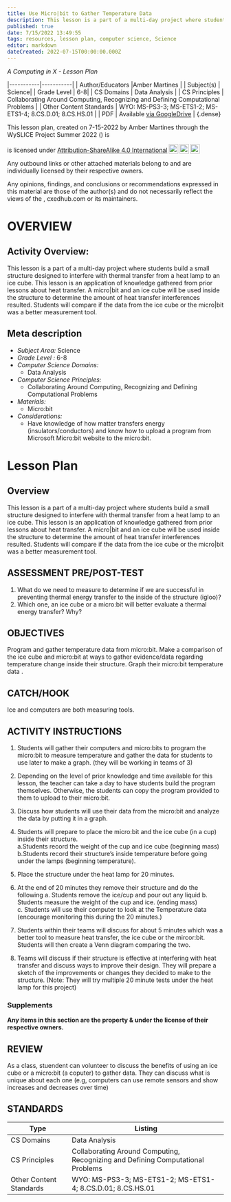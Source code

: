 ```yaml
---
title: Use Micro|bit to Gather Temperature Data
description: This lesson is a part of a multi-day project where students build a small structure designed to interfere with thermal transfer from a heat lamp to an ice cube.  This lesson is an application of knowledge gathered from prior lessons about heat transfer.  A micro|bit and an ice cube will be used inside the structure to determine the amount of heat transfer interferences resulted.  Students will compare if the data from the ice cube or the micro|bit was a better measurement tool.
published: true
date: 7/15/2022 13:49:55
tags: resources, lesson plan, computer science, Science 
editor: markdown
dateCreated: 2022-07-15T00:00:00.000Z
---
```

*A Computing in X - Lesson Plan*

|-----------|-----------|
| Author/Educators |Amber Martines |
| Subject(s) | Science|
| Grade Level | 6-8|
| CS Domains | Data Analysis |
| CS Principles | Collaborating Around Computing, Recognizing and Defining Computational Problems |
| Other Content Standards | WYO: MS-PS3-3; MS-ETS1-2; MS-ETS1-4; 8.CS.D.01; 8.CS.HS.01 | 
| PDF | Available [via GoogleDrive]() |
{.dense}






This lesson plan, created on 7-15-2022 by Amber Martines through the  WySLICE Project Summer 2022 () is  <p xmlns:cc="http://creativecommons.org/ns#" >  is licensed under <a href="http://creativecommons.org/licenses/by-sa/4.0/?ref=chooser-v1" target="_blank" rel="license noopener noreferrer" style="display:inline-block;">Attribution-ShareAlike 4.0 International<img style="height:22px!important;margin-left:3px;vertical-align:text-bottom;" src="https://mirrors.creativecommons.org/presskit/icons/cc.svg?ref=chooser-v1"><img style="height:22px!important;margin-left:3px;vertical-align:text-bottom;" src="https://mirrors.creativecommons.org/presskit/icons/by.svg?ref=chooser-v1"><img style="height:22px!important;margin-left:3px;vertical-align:text-bottom;" src="https://mirrors.creativecommons.org/presskit/icons/sa.svg?ref=chooser-v1"></a></p>


Any outbound links or other attached materials belong to and are individually licensed by their respective owners. 


Any opinions, findings, and conclusions or recommendations expressed in this material are those of the author(s) and do not necessarily reflect the views of the , cxedhub.com or its maintainers.


# OVERVIEW
## Activity Overview:  
This lesson is a part of a multi-day project where students build a small structure designed to interfere with thermal transfer from a heat lamp to an ice cube.  This lesson is an application of knowledge gathered from prior lessons about heat transfer.  A micro|bit and an ice cube will be used inside the structure to determine the amount of heat transfer interferences resulted.  Students will compare if the data from the ice cube or the micro|bit was a better measurement tool.
## Meta description
+ *Subject Area:* Science 
+ *Grade Level :* 6-8 
+ *Computer Science Domains:*
   + Data Analysis
+ *Computer Science Principles:*
   + Collaborating Around Computing, Recognizing and Defining Computational Problems
+ *Materials:* 
   + Micro:bit
+ *Considerations:*
   + Have knowledge of how matter transfers energy  (insulators/conductors) and know how to upload a program from Microsoft Micro:bit website to the micro:bit.


# Lesson Plan
## Overview
This lesson is a part of a multi-day project where students build a small structure designed to interfere with thermal transfer from a heat lamp to an ice cube.  This lesson is an application of knowledge gathered from prior lessons about heat transfer.  A micro|bit and an ice cube will be used inside the structure to determine the amount of heat transfer interferences resulted.  Students will compare if the data from the ice cube or the micro|bit was a better measurement tool.
## ASSESSMENT PRE/POST-TEST
1. What do we need to measure to determine if we are successful in preventing thermal energy transfer to the inside of the structure (igloo)?
2. Which one, an ice cube or a micro:bit will better evaluate a thermal energy transfer? Why?
## OBJECTIVES
Program and gather temperature data from micro:bit.
Make a comparison of the ice cube and micro:bit at ways to gather evidence/data regarding temperature change inside their structure. 
Graph their micro:bit temperature data .


## CATCH/HOOK
Ice and computers are  both measuring tools.


## ACTIVITY INSTRUCTIONS
1. Students will gather their computers and micro:bits to program the micro:bit to measure temperature and gather the data for students to use later to make a graph. (they will be working in teams of 3)


2. Depending on the level of prior knowledge and time available for this lesson, the teacher can take a day to have students build the program themselves.  Otherwise, the students can copy the program provided to them to upload to their micro:bit. 


3. Discuss how students will use their data from the micro:bit and analyze the data by putting it in a graph.
4. Students will prepare to place the micro:bit and the ice cube (in a cup) inside their structure.   
a.Students record the weight of the cup and ice cube (beginning mass) 
b.Students record their structure’s inside temperature before going under the lamps (beginning temperature). 
5. Place the structure under the heat lamp for 20 minutes. 
6. At the end of 20 minutes they remove their structure and do the following 
a. Students remove the ice/cup and pour out any liquid
b. Students measure the weight of the cup and ice.  (ending mass)  
c. Students will use their computer to look at the Temperature data (encourage monitoring this during the 20 minutes.)  
7. Students within their teams will discuss for about 5 minutes which was a better tool to measure heat transfer, the ice cube or the mircor:bit.  Students will then create a Venn diagram comparing the two.
8. Teams will discuss if their structure is effective at interfering with heat transfer and discuss ways to improve their design. They will prepare a sketch of the improvements or changes they decided to make to the structure. (Note: They will try multiple 20 minute tests under the heat lamp for this project)


### Supplements
**Any items in this section are the property & under the license of their respective owners.**






## REVIEW
As a class, stuendent can volunteer to discuss the benefits of using an ice cube or a micro:bit (a coputer) to gather data.  They can discuss what is unique about each one (e.g, computers can use remote sensors and show increases and decreases over time)
## STANDARDS        
| Type | Listing | 
|-----------|-----------|
| CS Domains  | Data Analysis|
| CS Principles   | Collaborating Around Computing, Recognizing and Defining Computational Problems|
| Other Content Standards | WYO: MS-PS3-3; MS-ETS1-2; MS-ETS1-4; 8.CS.D.01; 8.CS.HS.01  |